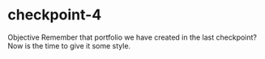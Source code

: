 # checkpoint-4
Objective
Remember that portfolio we have created in the last checkpoint? Now is the time to give it some style. 

